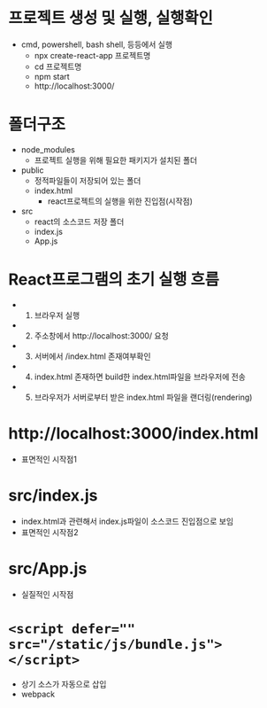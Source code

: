# 프로젝트 생성 및 실행, 실행확인
- cmd, powershell, bash shell, 등등에서 실행
  - npx create-react-app 프로젝트명
  - cd 프로젝트명
  - npm start
  - http://localhost:3000/

# 폴더구조
- node_modules
  - 프로젝트 실행을 위해 필요한 패키지가 설치된 폴더
- public
  - 정적파일들이 저장되어 있는 폴더
  - index.html
    - react프로젝트의 실행을 위한 진입점(시작점)
- src
  - react의 소스코드 저장 폴더
  - index.js
  - App.js
  
# React프로그램의 초기 실행 흐름
- 1) 브라우저 실행
- 2) 주소창에서 http://localhost:3000/ 요청
- 3) 서버에서 /index.html 존재여부확인
- 4) index.html 존재하면 build한 index.html파일을 브라우저에 전송
- 5) 브라우저가 서버로부터 받은 index.html 파일을 랜더링(rendering)    

# http://localhost:3000/index.html
- 표면적인 시작점1

# src/index.js
- index.html과 관련해서 index.js파일이 소스코드 진입점으로 보임
- 표면적인 시작점2

# src/App.js
- 실질적인 시작점

# ```<script defer="" src="/static/js/bundle.js"></script>```
- 상기 소스가 자동으로 삽입
- webpack